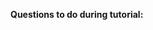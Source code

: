 **Questions to do during tutorial:**<br>

<include src="../../book/modeling/modelingBehaviors/sequenceDiagramsBasic/q-explainMachineSequenceDiagram.md" />
<include src="../../book/modeling/modelingBehaviors/sequenceDiagramsBasic/q-essay-drawSequenceDiagramForPerson.md" />


